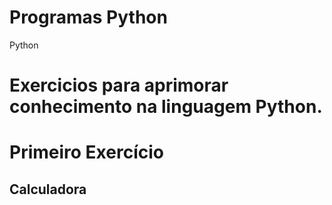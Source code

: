 # Programas Python
 Python
# Exercicios para aprimorar conhecimento na linguagem Python.  
 # Primeiro Exercício 
 ## Calculadora
